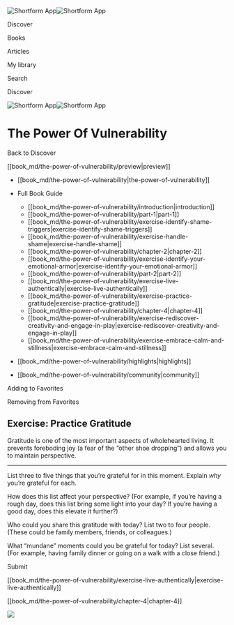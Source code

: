 ![Shortform App](/img/logo.36a2399e.svg)![Shortform App](/img/logo-dark.70c1b072.svg)

Discover

Books

Articles

My library

Search

Discover

![Shortform App](/img/logo.36a2399e.svg)![Shortform App](/img/logo-dark.70c1b072.svg)

# The Power Of Vulnerability

Back to Discover

[[book_md/the-power-of-vulnerability/preview|preview]]

  * [[book_md/the-power-of-vulnerability|the-power-of-vulnerability]]
  * Full Book Guide

    * [[book_md/the-power-of-vulnerability/introduction|introduction]]
    * [[book_md/the-power-of-vulnerability/part-1|part-1]]
    * [[book_md/the-power-of-vulnerability/exercise-identify-shame-triggers|exercise-identify-shame-triggers]]
    * [[book_md/the-power-of-vulnerability/exercise-handle-shame|exercise-handle-shame]]
    * [[book_md/the-power-of-vulnerability/chapter-2|chapter-2]]
    * [[book_md/the-power-of-vulnerability/exercise-identify-your-emotional-armor|exercise-identify-your-emotional-armor]]
    * [[book_md/the-power-of-vulnerability/part-2|part-2]]
    * [[book_md/the-power-of-vulnerability/exercise-live-authentically|exercise-live-authentically]]
    * [[book_md/the-power-of-vulnerability/exercise-practice-gratitude|exercise-practice-gratitude]]
    * [[book_md/the-power-of-vulnerability/chapter-4|chapter-4]]
    * [[book_md/the-power-of-vulnerability/exercise-rediscover-creativity-and-engage-in-play|exercise-rediscover-creativity-and-engage-in-play]]
    * [[book_md/the-power-of-vulnerability/exercise-embrace-calm-and-stillness|exercise-embrace-calm-and-stillness]]
  * [[book_md/the-power-of-vulnerability/highlights|highlights]]
  * [[book_md/the-power-of-vulnerability/community|community]]



Adding to Favorites 

Removing from Favorites 

## Exercise: Practice Gratitude

Gratitude is one of the most important aspects of wholehearted living. It prevents foreboding joy (a fear of the “other shoe dropping”) and allows you to maintain perspective.

* * *

List three to five things that you’re grateful for in this moment. Explain _why_ you’re grateful for each.

How does this list affect your perspective? (For example, if you’re having a rough day, does this list bring some light into your day? If you’re having a good day, does this elevate it further?)

Who could you share this gratitude with today? List two to four people. (These could be family members, friends, or colleagues.)

What “mundane” moments could you be grateful for today? List several. (For example, having family dinner or going on a walk with a close friend.)

Submit 

[[book_md/the-power-of-vulnerability/exercise-live-authentically|exercise-live-authentically]]

[[book_md/the-power-of-vulnerability/chapter-4|chapter-4]]

![](https://bat.bing.com/action/0?ti=56018282&Ver=2&mid=0c109d35-3461-40bb-b71f-a4ecf52ca0dd&sid=1711133063fa11eebdec89a8b8ae3bbc&vid=171147a063fa11eea7440fcfeb230d96&vids=0&msclkid=N&pi=0&lg=en-US&sw=800&sh=600&sc=24&nwd=1&tl=Shortform%20%7C%20Book&p=https%3A%2F%2Fwww.shortform.com%2Fapp%2Fbook%2Fthe-power-of-vulnerability%2Fexercise-practice-gratitude&r=&lt=383&evt=pageLoad&sv=1&rn=590986)
